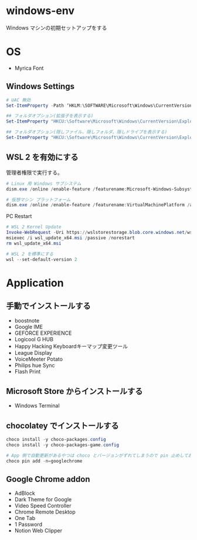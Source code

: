 # windows-env
 Windows マシンの初期セットアップをする

# OS
- Myrica Font

## Windows Settings
```powershell
# UAC 無効
Set-ItemProperty -Path ‘HKLM:\SOFTWARE\Microsoft\Windows\CurrentVersion\Policies\System’ -Name “EnableLUA” -Value 0

## フォルダオプション(拡張子を表示する)
Set-ItemProperty "HKCU:\Software\Microsoft\Windows\CurrentVersion\Explorer\Advanced" -name "HideFileExt" -Value 0

## フォルダオプション(隠しファイル、隠しフォルダ、隠しドライブを表示する)
Set-ItemProperty "HKCU:\Software\Microsoft\Windows\CurrentVersion\Explorer\Advanced" -name "Hidden" -Value 1

```

## WSL 2 を有効にする
管理者権限で実行する。

```powershell
# Linux 用 Windows サブシステム
dism.exe /online /enable-feature /featurename:Microsoft-Windows-Subsystem-Linux /all /norestart

# 仮想マシン プラットフォーム
dism.exe /online /enable-feature /featurename:VirtualMachinePlatform /all /norestart
```

PC Restart

```powershell
# WSL 2 Kernel Update
Invoke-WebRequest -Uri https://wslstorestorage.blob.core.windows.net/wslblob/wsl_update_x64.msi -OutFile wsl_update_x64.msi -UseBasicParsing
msiexec /i wsl_update_x64.msi /passive /norestart
rm wsl_update_x64.msi

# WSL 2 を標準にする
wsl --set-default-version 2
```

# Application
## 手動でインストールする
- boostnote
- Google IME
- GEFORCE EXPERIENCE
- Logicool G HUB
- Happy Hacking Keyboardキーマップ変更ツール
- League Display
- VoiceMeeter Potato
- Philips hue Sync
- Flash Print

## Microsoft Store からインストールする
- Windows Terminal

## chocolatey でインストールする
```powershell
choco install -y choco-packages.config
choco install -y choco-packages-game.config

# App 側で自動更新があるやつは choco とバージョンがずれてしまうので pin 止めしておく
choco pin add -n=googlechrome
```

## Google Chrome addon
- AdBlock
- Dark Theme for Google
- Video Speed Controller
- Chrome Remote Desktop
- One Tab
- 1 Password
- Notion Web Clipper
